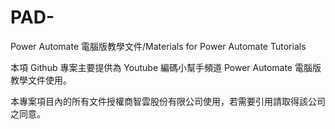 # PAD-
Power Automate 電腦版教學文件/Materials for Power Automate Tutorials

本項 Github 專案主要提供為 Youtube 編碼小幫手頻道 Power Automate 電腦版教學文件使用。

本專案項目內的所有文件授權商智雲股份有限公司使用，若需要引用請取得該公司之同意。
